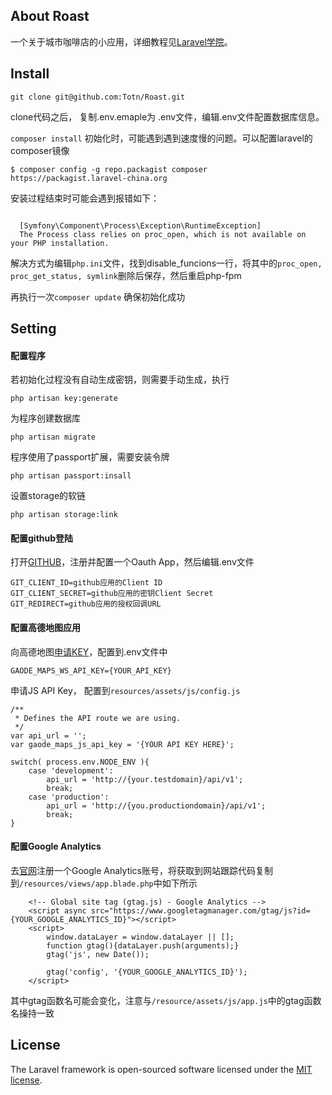 
## About Roast

 一个关于城市咖啡店的小应用，详细教程见[Laravel学院](https://laravelacademy.org/api-driven-development-laravel-vue)。

## Install

```
git clone git@github.com:Totn/Roast.git
```
clone代码之后， 复制.env.emaple为 .env文件，编辑.env文件配置数据库信息。

``` composer install ``` 初始化时，可能遇到遇到速度慢的问题。可以配置laravel的composer镜像
```
$ composer config -g repo.packagist composer https://packagist.laravel-china.org
```
安装过程结束时可能会遇到报错如下：
```

  [Symfony\Component\Process\Exception\RuntimeException]                                   
  The Process class relies on proc_open, which is not available on your PHP installation.

```
解决方式为编辑``` php.ini ```文件，找到disable_funcions一行，将其中的``` proc_open, proc_get_status, symlink ```删除后保存，然后重启php-fpm

再执行一次``` composer update ``` 确保初始化成功


## Setting
#### 配置程序
若初始化过程没有自动生成密钥，则需要手动生成，执行
```
php artisan key:generate
```
为程序创建数据库
```
php artisan migrate
```
程序使用了passport扩展，需要安装令牌
```
php artisan passport:insall
```
设置storage的软链
```
php artisan storage:link
```
#### 配置github登陆
打开[GITHUB](https://github.com/settings/developers)，注册并配置一个Oauth App，然后编辑.env文件
```
GIT_CLIENT_ID=github应用的Client ID
GIT_CLIENT_SECRET=github应用的密钥Client Secret
GIT_REDIRECT=github应用的授权回调URL
```

#### 配置高德地图应用
向高德地图[申请KEY](https://lbs.amap.com/api/webservice/guide/create-project/get-key)，配置到.env文件中
```
GAODE_MAPS_WS_API_KEY={YOUR_API_KEY}
```
申请JS API Key， 配置到``` resources/assets/js/config.js ```
```
/**
 * Defines the API route we are using.
 */
var api_url = '';
var gaode_maps_js_api_key = '{YOUR API KEY HERE}';

switch( process.env.NODE_ENV ){
    case 'development':
        api_url = 'http://{your.testdomain}/api/v1';
        break;
    case 'production':
        api_url = 'http://{you.productiondomain}/api/v1';
        break;
}
```

#### 配置Google Analytics 
去[官网](https://analytics.google.com)注册一个Google Analytics账号，将获取到网站跟踪代码复制到``` /resources/views/app.blade.php ```中如下所示
```
    <!-- Global site tag (gtag.js) - Google Analytics -->
    <script async src="https://www.googletagmanager.com/gtag/js?id={YOUR_GOOGLE_ANALYTICS_ID}"></script>
    <script>
        window.dataLayer = window.dataLayer || [];
        function gtag(){dataLayer.push(arguments);}
        gtag('js', new Date());

        gtag('config', '{YOUR_GOOGLE_ANALYTICS_ID}');
    </script>
```
其中gtag函数名可能会变化，注意与``` /resource/assets/js/app.js ```中的gtag函数名操持一致

## License

The Laravel framework is open-sourced software licensed under the [MIT license](https://opensource.org/licenses/MIT).
